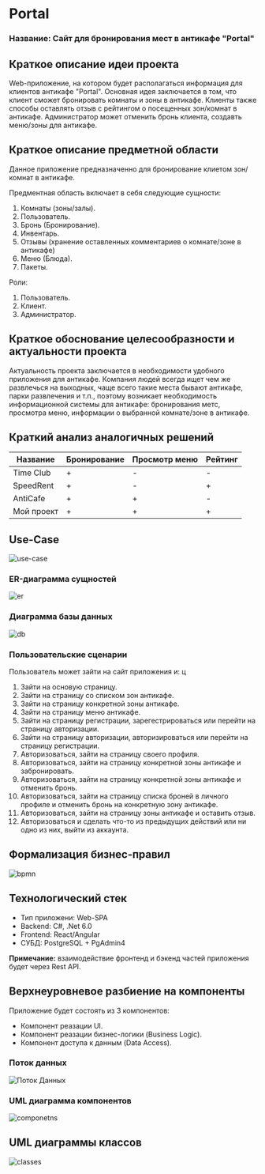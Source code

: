 # Portal

### Название: **Сайт для бронирования мест в антикафе "Portal"**

## **Краткое описание идеи проекта**

Web-приложение, на котором будет располагаться информация для клиентов антикафе "Portal". 
Основная идея заключается в том, что клиент сможет бронировать комнаты и зоны в антикафе. Клиенты также способы оставлять отзыв с рейтингом о посещенных зон/комнат в антикафе. Администратор может отменить бронь клиента, создавть меню/зоны для антикафе.

## **Краткое описание предметной области**

Данное приложение предназначенно для бронирование клиетом зон/комнат в антикафе.

Предментная область включает в себя следующие сущности:

1. Комнаты (зоны/залы).
2. Пользователь.
3. Бронь (Бронирование).
4. Инвентарь.
5. Отзывы (хранение оставленных комментариев о комнате/зоне в антикафе)
6. Меню (Блюда).
7. Пакеты.

Роли:

1. Пользователь.
2. Клиент.
3. Администратор.

## **Краткое обоснование целесообразности и актуальности проекта**

Актуальность проекта заключается в необходимости удобного приложения для
антикафе. Компания людей всегда ищет чем же развлечься на выходных, чаще всего такие места бывают антикафе, парки развлечения и т.п., поэтому возникает необходимость информационной системы для антикафе: бронирования метс, просмотра меню, информации о выбранной комнате/зоне в антикафе. 

## **Краткий анализ аналогичных решений**

|Название|Бронирование|Просмотр меню|Рейтинг| 
|--------|----------|-------------|--------------|
|Time Club|+|-|-|
|SpeedRent|+|-|+|
|AntiCafe |+|+|-|
|Мой проект|+|+|+|


## **Use-Case**

![use-case](img/use-case.svg)

### **ER-диаграмма сущностей**

![er](img/er.svg)

### **Диаграмма базы данных**

![db](img/db.svg)

### **Пользовательские сценарии**

Пользователь может зайти на сайт приложения и:
ц
1. Зайти на основую страницу.
2. Зайти на страницу со списком зон антикафе.
3. Зайти на страницу конкретной зоны антикафе.
4. Зайти на страницу меню антикафе.
5. Зайти на страницу регистрации, зарегестрироваться или перейти на страницу авторизации.
6. Зайти на страницу авторизации, авторизироваться или перейти на страницу регистрации.
7. Авторизоваться, зайти на страницу своего профиля.
8. Авторизоваться, зайти на страницу конкретной зоны антикафе и забронировать.
9. Авторизоваться, зайти на страницу конкретной зоны антикафе и отменить бронь.
10. Авторизоваться, зайти на страницу списка броней в личного профиле и отменить бронь на конкретную зону антикафе.
11. Авторизоваться, зайти на страницу зоны антикафе и оставить отзыв.
12. Авторизоваться и сделать что-то из предыдущих действий или ни одно из них, выйти из аккаунта.

## **Формализация бизнес-правил**

![bpmn](img/bpmn.svg)

## **Технологический стек**
- Тип приложени: Web-SPA
- Backend: С#, .Net 6.0
- Frontend: React/Angular
- СУБД: PostgreSQL + PgAdmin4

**Примечание:** взаимодействие фронтенд и бэкенд частей приложения будет через Rest API.

## **Верхнеуровневое разбиение на компоненты**

Приложение будет состоять из 3 компонентов:
- Компонент реазации UI.
- Компонент реазации бизнес-логики (Business Logic).
- Компонент доступа к данным (Data Access).

### **Поток данных**

![Поток Данных](img/thread-datas.svg)

### **UML диаграмма компонентов**

![componetns](img/component-diagram.svg)

## **UML диаграммы классов**

![classes](img/class-diagram.svg)